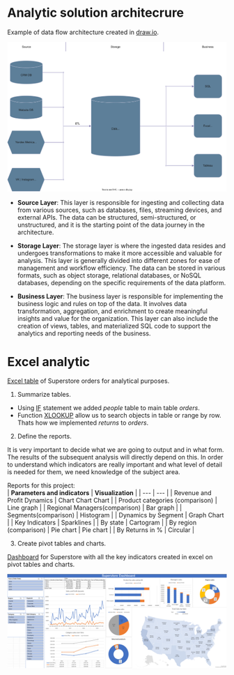 # Analytic solution architecrure
Example of data flow architecture created in [draw.io](https://app.diagrams.net/).  

![Analytic solution architecture](https://github.com/atsterq/DE-101/blob/main/Module1/Analytic%20solution%20architercture.drawio.svg)  

- **Source Layer**: This layer is responsible for ingesting and collecting data from various sources, such as databases, files, streaming devices, and external APIs. The data can be structured, semi-structured, or unstructured, and it is the starting point of the data journey in the architecture.

- **Storage Layer**: The storage layer is where the ingested data resides and undergoes transformations to make it more accessible and valuable for analysis. This layer is generally divided into different zones for ease of management and workflow efficiency. The data can be stored in various formats, such as object storage, relational databases, or NoSQL databases, depending on the specific requirements of the data platform.

- **Business Layer**: The business layer is responsible for implementing the business logic and rules on top of the data. It involves data transformation, aggregation, and enrichment to create meaningful insights and value for the organization. This layer can also include the creation of views, tables, and materialized SQL code to support the analytics and reporting needs of the business.

# Excel analytic
[Excel table](https://github.com/atsterq/DE-101/blob/main/Module1/Sample%20-%20Superstore.xls)  of Superstore orders for analytical purposes.  
1. Summarize tables.
- Using [IF](https://support.microsoft.com/ru-ru/office/%d0%b5%d1%81%d0%bb%d0%b8-%d1%84%d1%83%d0%bd%d0%ba%d1%86%d0%b8%d1%8f-%d0%b5%d1%81%d0%bb%d0%b8-69aed7c9-4e8a-4755-a9bc-aa8bbff73be2?ui=ru-RU&rs=ru-RU&ad=RU) statement we added *people* table to main table *orders*.
- Function [XLOOKUP](https://support.microsoft.com/ru-ru/office/%D1%84%D1%83%D0%BD%D0%BA%D1%86%D0%B8%D1%8F-%D0%BF%D1%80%D0%BE%D1%81%D0%BC%D0%BE%D1%82%D1%80x-b7fd680e-6d10-43e6-84f9-88eae8bf5929) allow us to search objects in table or range by row. Thats how we implemented *returns* to *orders*.
2. Define the reports.  

It is very important to decide what we are going to output and in what form. The results of the subsequent analysis will directly depend on this. In order to understand which indicators are really important and what level of detail is needed for them, we need knowledge of the subject area.  

Reports for this project:  
| **Parameters and indicators** | **Visualization** |
| --- | --- |
| Revenue and Profit Dynamics | Chart Chart Chart |
| Product categories (comparison) | Line graph |
| Regional Managers(comparison) | Bar graph |
| Segments(comparison) | Histogram |
| Dynamics by Segment | Graph Chart |
| Key Indicators | Sparklines |
| By state | Cartogram |
| By region (comparison) | Pie chart | Pie chart |
| By Returns in % | Circular |  

3. Create pivot tables and charts.

[Dashboard](https://github.com/atsterq/DE-101/blob/main/Module1/Sample%20-%20Superstore.xlsx) for Superstore with all the key indicators created in excel on pivot tables and charts.  

![Superstore Dashboard](https://github.com/atsterq/DE-101/blob/main/Module1/Dashboard.png)
